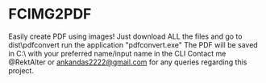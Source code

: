 # FCIMG2PDF
Easily create PDF using images!
Just download ALL the files and go to dist\pdfconvert run the application "pdfconvert.exe"
The PDF will be saved in C:\ with your preferred name/input name in the CLI
Contact me @RektAlter or ankandas2222@gmail.com for any queries regarding this project.
